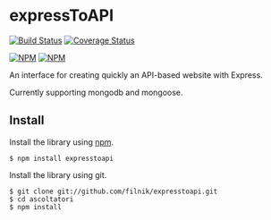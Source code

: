 expressToAPI
================

[![Build Status](https://travis-ci.org/filnik/expresstoapi.png?branch=master)](https://travis-ci.org/filnik/expresstoapi) [![Coverage Status](https://coveralls.io/repos/filnik/expresstoapi/badge.png?branch=master)](https://coveralls.io/r/filnik/expresstoapi?branch=master)

[![NPM](https://nodei.co/npm/expresstoapi.png)](https://nodei.co/npm/expresstoapi/)
[![NPM](https://nodei.co/npm-dl/expresstoapi.png)](https://nodei.co/npm/expresstoapi/)

An interface for creating quickly an API-based website with Express.

Currently supporting mongodb and mongoose.


## Install

Install the library using [npm](http://npmjs.org/).

```
$ npm install expresstoapi
```

Install the library using git.

```
$ git clone git://github.com/filnik/expresstoapi.git
$ cd ascoltatori
$ npm install
```